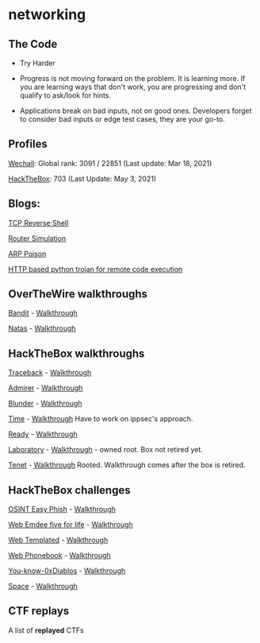 # networking

## The Code

- Try Harder 

- Progress is not moving forward on the problem. It is learning more. If you are learning ways that don't work, you are progressing and don't qualify to ask/look for hints. 

- Applications break on bad inputs, not on good ones. Developers forget to consider bad inputs or edge test cases, they are your go-to.


## Profiles

[Wechall](https://www.wechall.net/profile/ellessar): Global rank: 3091 / 22851 (Last update: Mar 18, 2021)

[HackTheBox](https://www.hackthebox.eu/home/users/profile/362918): 703 (Last Update: May 3, 2021)

## Blogs:

[TCP Reverse Shell](https://medium.com/@neelam.nimish/python-tcp-reverse-shell-compromising-a-kali-machine-using-a-mac-6449b8684836)

[Router Simulation](https://medium.com/swlh/creating-a-simple-router-simulation-using-python-and-sockets-d6017b441c09)

[ARP Poison](https://medium.com/@neelam.nimish/sniffing-a-system-from-outside-a-network-tcp-reverse-shell-arp-poisoning-using-scapy-77a57b545cf6)

[HTTP based python trojan for remote code execution](https://medium.com/bugbountywriteup/python-http-based-trojan-for-remote-system-forensics-and-privilege-transfer-ae128891b4de?source=activity---post_recommended_rollup)

## OverTheWire walkthroughs

[Bandit](https://overthewire.org/wargames/bandit/) - [Walkthrough](https://github.com/NimishMishra/networking/tree/master/over_the_wire_challenges/bandit)

[Natas](https://overthewire.org/wargames/natas/) - [Walkthrough](https://github.com/NimishMishra/networking/tree/master/over_the_wire_challenges/natas)

## HackTheBox walkthroughs

[Traceback](https://www.hackthebox.eu/home/machines/profile/233)   -   [Walkthrough](https://github.com/NimishMishra/networking/tree/master/hackthebox/traceback)

[Admirer](https://www.hackthebox.eu/home/machines/profile/248) -   [Walkthrough](https://github.com/NimishMishra/networking/tree/master/hackthebox/admirer)

[Blunder](https://www.hackthebox.eu/home/machines/profile/254) - [Walkthrough](https://github.com/NimishMishra/networking/tree/master/hackthebox/blunder)

[Time](https://www.hackthebox.eu/home/machines/profile/286) - [Walkthrough](https://github.com/NimishMishra/networking/tree/master/hackthebox/time) Have to work on ippsec's approach.

[Ready](https://www.hackthebox.eu/home/machines/profile/304) - [Walkthrough](https://github.com/NimishMishra/networking/tree/master/hackthebox/ready)

[Laboratory](https://app.hackthebox.eu/machines/Laboratory) - [Walkthrough](https://app.hackthebox.eu/machines/Laboratory) - owned root. Box not retired yet.

[Tenet](https://app.hackthebox.eu/machines/Tenet) - [Walkthrough](https://app.hackthebox.eu/machines/Tenet) Rooted. Walkthrough comes after the box is retired.

## HackTheBox challenges

[OSINT Easy Phish](https://app.hackthebox.eu/challenges/Easy-Phish) - [Walkthrough](https://github.com/NimishMishra/networking/tree/master/hackthebox/challenges)

[Web Emdee five for life](https://app.hackthebox.eu/challenges/Emdee-five-for-life) - [Walkthrough](https://github.com/NimishMishra/networking/tree/master/hackthebox/challenges)

[Web Templated](https://app.hackthebox.eu/challenges/Templated) - [Walkthrough](https://github.com/NimishMishra/networking/tree/master/hackthebox/challenges)

[Web Phonebook](https://app.hackthebox.eu/challenges/Phonebook) - [Walkthrough](https://github.com/NimishMishra/networking/tree/master/hackthebox/challenges)

[You-know-0xDiablos](https://app.hackthebox.eu/challenges/You-know-0xDiablos) - [Walkthrough](https://github.com/NimishMishra/networking/tree/master/hackthebox/challenges)

[Space](https://app.hackthebox.eu/challenges/Space) - [Walkthrough](https://github.com/NimishMishra/networking/tree/master/hackthebox/challenges)

## CTF replays

A list of **replayed** CTFs


